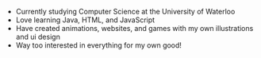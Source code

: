 - Currently studying Computer Science at the University of Waterloo
- Love learning Java, HTML, and JavaScript
- Have created animations, websites, and games with my own illustrations and ui design
- Way too interested in everything for my own good!

